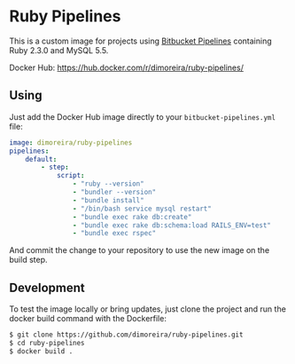 # Ruby Pipelines

This is a custom image for projects using [Bitbucket Pipelines](https://bitbucket.org/product/features/pipelines) containing Ruby 2.3.0 and MySQL 5.5.

Docker Hub: https://hub.docker.com/r/dimoreira/ruby-pipelines/

## Using

Just add the Docker Hub image directly to your `bitbucket-pipelines.yml` file:

```yaml
image: dimoreira/ruby-pipelines
pipelines:
	default:
		- step:
			script:
				- "ruby --version"
				- "bundler --version"
				- "bundle install"
				- "/bin/bash service mysql restart"
				- "bundle exec rake db:create"
				- "bundle exec rake db:schema:load RAILS_ENV=test"
				- "bundle exec rspec"
```

And commit the change to your repository to use the new image on the build step.

## Development

To test the image locally or bring updates, just clone the project and run the docker build command with the Dockerfile:

```bash
$ git clone https://github.com/dimoreira/ruby-pipelines.git
$ cd ruby-pipelines
$ docker build .
```

